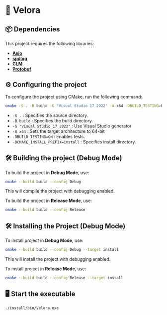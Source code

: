 # 🚀 Velora

## 📦 Dependencies

This project requires the following libraries:

- [**Asio**](https://think-async.com/Asio/)
- [**spdlog**](https://github.com/gabime/spdlog)
- [**GLM**](https://github.com/g-truc/glm)
- [**Protobuf**](https://protobuf.dev/)

## ⚙️ Configuring the project

To configure the project using CMake, run the following command:

```sh
cmake -S . -B build -G "Visual Studio 17 2022" -A x64 -DBUILD_TESTING=ON -DCMAKE_INSTALL_PREFIX=install
```

- `-S .` : Specifies the source directory.
- `-B build` : Specifies the build directory.
- `-G "Visual Studio 17 2022"` : Use Visual Studio generator
- `-A x64` : Sets the target architecture to 64-bit
- `-DBUILD_TESTING=ON` : Enables tests.
- `-DCMAKE_INSTALL_PREFIX=install` : Specifies install directory.

## 🛠️ Building the project (Debug Mode)

To build the project in **Debug Mode**, use:

```sh
cmake --build build --config Debug
```

This will compile the project with debugging enabled.

To build the project in **Release Mode**, use:

```sh
cmake --build build --config Release
```

## 🛠️ Installing the Project (Debug Mode)

To install project in **Debug Mode**, use:

```sh
cmake --build build --config Debug --target install
```

This will install the project with debugging enabled.

To install project in **Release Mode**, use:

```sh
cmake --build build --config Release --target install
```

## 🖥️ Start the executable

```sh
./install/bin/Velora.exe
```
